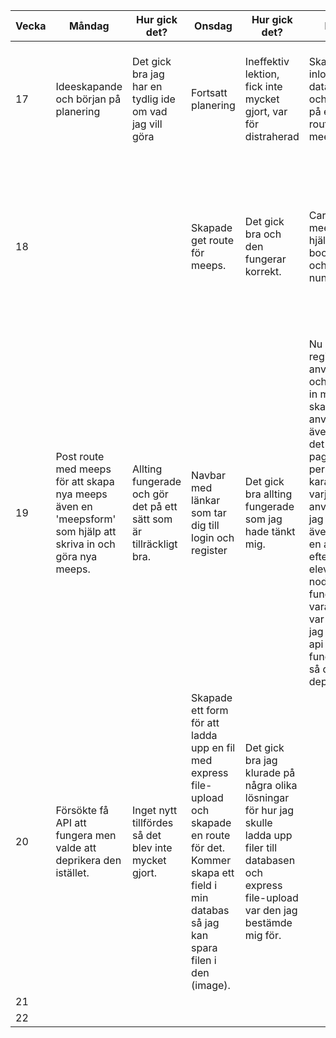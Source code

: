 | Vecka | Måndag | Hur gick det? | Onsdag | Hur gick det? | Fredag | Hur gick det? |
|-------|--------|---------------|--------|---------------|--------|---------------|
| 17    | Ideeskapande och början på planering       | Det gick bra jag har en tydlig ide om vad jag vill göra              | Fortsatt planering        | Ineffektiv lektion, fick inte mycket gjort, var för distraherad              | Skapade inloggstable i databasen och början på en get route för meeps       | Hade lite problem att få meeps routen att fungera men inloggs tablet blev bra              |
| 18    |        |               | Skapade get route för meeps.        | Det gick bra och den fungerar korrekt.             | Cards för meeps med hjälp av bootstrap och nunjucks.       | Det gick bra korten ser bra ut och fungerar även är de ordnade med descending så när man skapar en ny hamnar den längst upp.              |
| 19    | Post route med meeps för att skapa nya meeps även en 'meepsform' som hjälp att skriva in och göra nya meeps.       | Allting fungerade och gör det på ett sätt som är tillräckligt bra.               | Navbar med länkar som tar dig till login och register       | Det gick bra allting fungerade som jag hade tänkt mig.              | Nu går det att registrera en användare och att logga in med en skapad användare, även finns det ett profile page med en personlig karaktär för varje användare, jag försökte även lägga till en api men eftersom eleventy och node inte fungerar med varandra så var metoden jag valde för api inte fungerande så det deprikerades.       | Utöver api gick det bra.              |
| 20    | Försökte få API att fungera men valde att deprikera den istället.       | Inget nytt tillfördes så det blev inte mycket gjort.              | Skapade ett form för att ladda upp en fil med express file-upload och skapade en route för det. Kommer skapa ett field i min databas så jag kan spara filen i den (image).       | Det gick bra jag klurade på några olika lösningar för hur jag skulle ladda upp filer till databasen och express file-upload var den jag bestämde mig för.              |        |               |
| 21    |        |               |        |               |        |               |
| 22    |        |               |        |               |        |               |x1